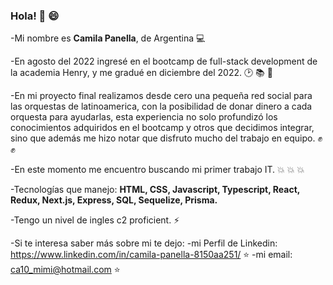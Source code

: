 ### Hola! 👋 😄
-Mi nombre es **Camila Panella**, de Argentina 💻

-En agosto del 2022 ingresé en el bootcamp de full-stack development de la academia Henry, y me gradué en diciembre del 2022. 🕑 📚 📅

-En mi proyecto final realizamos desde cero una pequeña red social para las orquestas de latinoamerica, con la posibilidad de donar dinero a cada orquesta para ayudarlas, esta experiencia no solo profundizó los conocimientos adquiridos en el bootcamp y otros que decidimos integrar, sino que además me hizo notar que disfruto mucho del trabajo en equipo. ✊ ✊

-En este momento me encuentro buscando mi primer trabajo IT. 💥 💥 💥

-Tecnologías que manejo: **HTML, CSS, Javascript, Typescript, React, Redux, Next.js, Express, SQL, Sequelize, Prisma.**

-Tengo un nivel de ingles c2 proficient. ⚡

-Si te interesa saber más sobre mi te dejo:
-mi Perfil de Linkedin: https://www.linkedin.com/in/camila-panella-8150aa251/ ⭐
-mi email: ca10_mimi@hotmail.com ⭐

<!--
**camilapanella/camilapanella** is a ✨ _special_ ✨ repository because its `README.md` (this file) appears on your GitHub profile.

Here are some ideas to get you started:

- 🔭 I’m currently working on ...
- 🌱 I’m currently learning ...
- 👯 I’m looking to collaborate on ...
- 🤔 I’m looking for help with ...
- 💬 Ask me about ...
- 📫 How to reach me: ...
- 😄 Pronouns: ...
- ⚡ Fun fact: ...
-->
